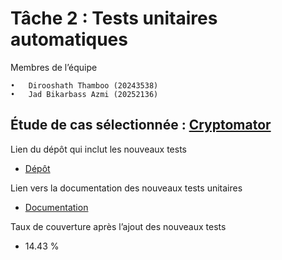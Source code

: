 # Tâche 2 : Tests unitaires automatiques

Membres de l’équipe

	•	Dirooshath Thamboo (20243538)
	•	Jad Bikarbass Azmi (20252136)

## Étude de cas sélectionnée : [Cryptomator](https://github.com/umontreal-diro/cryptomator)

Lien du dépôt qui inclut les nouveaux tests

- [Dépôt](https://github.com/JadBika/cryptomator)

Lien vers la documentation des nouveaux tests unitaires

- [Documentation](https://github.com/JadBika/cryptomator/blob/develop/Documentation.md)

Taux de couverture après l’ajout des nouveaux tests

- 14.43 %
